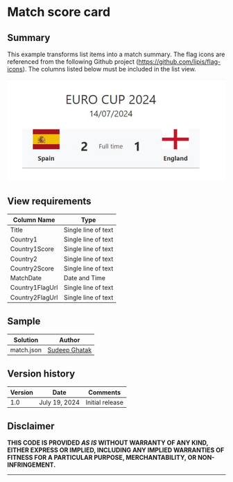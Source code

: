 # Match score card

## Summary

This example transforms list items into a match summary. The flag icons are referenced from the following Github project (https://github.com/lipis/flag-icons). The columns listed below must be included in the list view.

![screenshot of the sample](./assets/screenshot.jpg)

## View requirements

Column Name                 | Type
----------------------------|-----------------------------------------
Title                       | Single line of text
Country1                    | Single line of text
Country1Score               | Single line of text
Country2                    | Single line of text
Country2Score               | Single line of text
MatchDate                   | Date and Time
Country1FlagUrl             | Single line of text
Country2FlagUrl             | Single line of text





## Sample

Solution|Author
--------|---------
match.json | [Sudeep Ghatak](https://www.linkedin.com/in/sudeepghatak/) 

## Version history

Version|Date|Comments
-------|----|--------
1.0|July 19, 2024|Initial release

## Disclaimer
**THIS CODE IS PROVIDED *AS IS* WITHOUT WARRANTY OF ANY KIND, EITHER EXPRESS OR IMPLIED, INCLUDING ANY IMPLIED WARRANTIES OF FITNESS FOR A PARTICULAR PURPOSE, MERCHANTABILITY, OR NON-INFRINGEMENT.**

---


